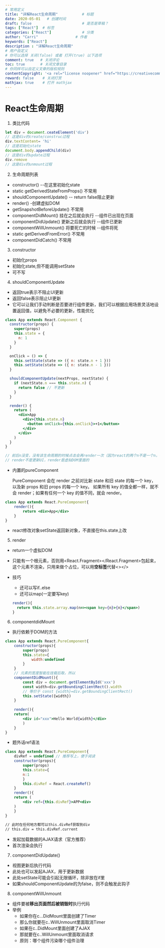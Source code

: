 ```yaml
---
# 常用定义
title: "详解React生命周期"           # 标题
date: 2020-05-01   # 创建时间
draft: false                       # 是否是草稿？
tags: ["React"]  # 标签
categories: ["React"]              # 分类
author: "Carri"                 # 作者
keywords: ["React"]
description : "详解React生命周期"
# 用户自定义
# 你可以选择 关闭(false) 或者 打开(true) 以下选项
comment: true   # 关闭评论
toc: true       # 关闭文章目录
# 你同样可以自定义文章的版权规则
contentCopyright: '<a rel="license noopener" href="https://creativecommons.org/licenses/by-nc-nd/4.0/" target="_blank">CC BY-NC-ND 4.0</a>'
reward: false	 # 关闭打赏
mathjax: true    # 打开 mathjax
---
```


# React生命周期

1. 类比代码

```jsx
let div = document.ceateElement('div')
// 这是div的create/construc过程
div.textContent= 'hi'
// 这是初始化state
document.body.appendChild(div)
// 这是div的update过程
div.remove
// 这是div的unmount过程
```

2. 生命周期列表

- constructor() --在这里初始化state
- static getDerivedStateFromProps() 不常用
- shouldComponentUpdate() -- return false阻止更新
- render() -创建虚拟DOM
- getSnapshotBeforeUpdate() 不常用
- componentDidMount() 挂在之后就会执行 --组件已出现在页面
- componentDidUpdate() 更新之后就会执行 --组件已更新
- componentWillUnmount() 将要死亡的时候 --组件将死
- static getDerivedFromError() 不常用
- componentDidCatch() 不常用

3. constructor

- 初始化props
- 初始化state,但不能调用setState
- 可不写

4. shouldComponentUpdate

- 返回true表示不阻止UI更新
- 返回false表示阻止UI更新
- 它可以让我们手动判断是否要进行组件更新，我们可以根据应用场景灵活地设置返回值，以避免不必要的更新，性能优化

```jsx
class App extends React.Component {
  constructor(props) {
    super(props)
    this.state = {
      n: 1
    }
  }

  onClick = () => {
    this.setState(state => ({ n: state.n + 1 }))
    this.setState(state => ({ n: state.n - 1 }))
  }

  shouldComponentUpdate(nextProps, nextState) {
    if (nextState.n === this.state.n) {
      return false // 不更新
    }
  }

  render() {
    return (
      <div>App
        <div>{this.state.n}
          <button onClick={this.onClick}>+1</button>
        </div>
      </div>
    )
  }
}

// 前后n没变，没有该生命周期的时候点击会再render一次（因为react的两个n不是一个n，有办法让它比比较，见后面），有的时候不会再render
// render不是更新UI，render是虚拟DOM里面的
```

- 内置的pureComponent

  PureComponent 会在 render 之前对比新 state 和旧 state 的每一个 key，以及新 props 和旧 props 的每一个 key。
  如果所有 key 的值全都一样，就不会 render；如果有任何一个 key 的值不同，就会 render。

```jsx
class App extends React.PureComponent{
	render(){
		return <div>App</div>
	}
}
```

- react修改对象setState返回新对象，不直接在this.state上改

5. render

- return一个虚拟DOM
- 只能有一个根元素，否则用<React.Fragment></React.Fragment>包起来，这个元素不渲染，只用来做个占位，可以用**空标签**代替<></>

- 技巧

  - 还可以写if..else
  - 还可以map(一定要写key)

  ```jsx
  render(){
  	return this.state.array.map(n=><span key={n}>{n}</span>)
  }
  ```

6. componentdidMount

- 执行依赖于DOM的方法

```jsx
class App extends React.PureComponent{
	constructor(props){
		super(props)
		this.state={
			width:undefined
		}
	}
	// 元素的宽度智能在挂载后取，所以
	componentDidMount(){
		const div = document.getElementById('xxx')
		const width=div.getBoundingClientRect().width
		// 等价于 const {width}=div.getBoundingClientRect()
		this.setState({width})
	}
	
	render(){
	return(
		<div id="xxx">Hello World{width}</div>
		)
	}
}
```

- 题外话ref语法

```jsx
class App extends React.PureComponent{
    divRef = undefined // 推荐写上，便于阅读
	constructor(props){
		super(props)
		this.state={
		n:1
		}
		this.divRef = React.createRef()
	}
	render(){
	return (
		<div ref={this.divRef}>APP<div>	
	)
	}
}
            
// 此时在任何地方都可以this.divRef获取到div
// this.div = this.divRef.current
```

- 发起加载数据的AJAX请求（官方推荐）
- 首次渲染会执行

7. componentDidUpdate()

- 视图更新后执行代码
- 此处也可以发起AJAX，用于更新数据
- 此处setState可能会引起无限循环，除非放在if里
- 如果shouldComponentUpdate的为false，则不会触发此钩子

8. componentWillUnmount

- 组件要被**移出页面然后被销毁时**执行代码
- 举例
  - 如果你在c...DidMount里面创建了Timer
  - 那么你就要在c..WillUnmount里面取消Timer
  - 如果在c..DidMount里面创建了AJAX
  - 那就要在c..WillUnmount里面取消请求
  - 原则：哪个组件污染哪个组件治理
